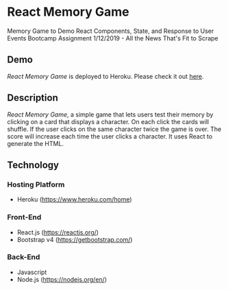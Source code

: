 # React Memory Game
Memory Game to Demo React Components, State, and Response to User Events
Bootcamp Assignment 1/12/2019 - All the News That's Fit to Scrape

## Demo
*React Memory Game* is deployed to Heroku.  Please check it out [here](https://stormy-cliffs-31355.herokuapp.com/).

## Description
*React Memory Game*, a simple game that lets users test their memory by clicking on a card that displays a character.  On each click the cards will shuffle.  If the user clicks on the same character twice the game is over.  The score will increase each time the user clicks a character.  It uses React to generate the HTML.

## Technology
### Hosting Platform
  * Heroku (https://www.heroku.com/home)
### Front-End
  * React.js (https://reactjs.org/)
  * Bootstrap v4 (https://getbootstrap.com/)
### Back-End
  * Javascript
  * Node.js (https://nodejs.org/en/)
 